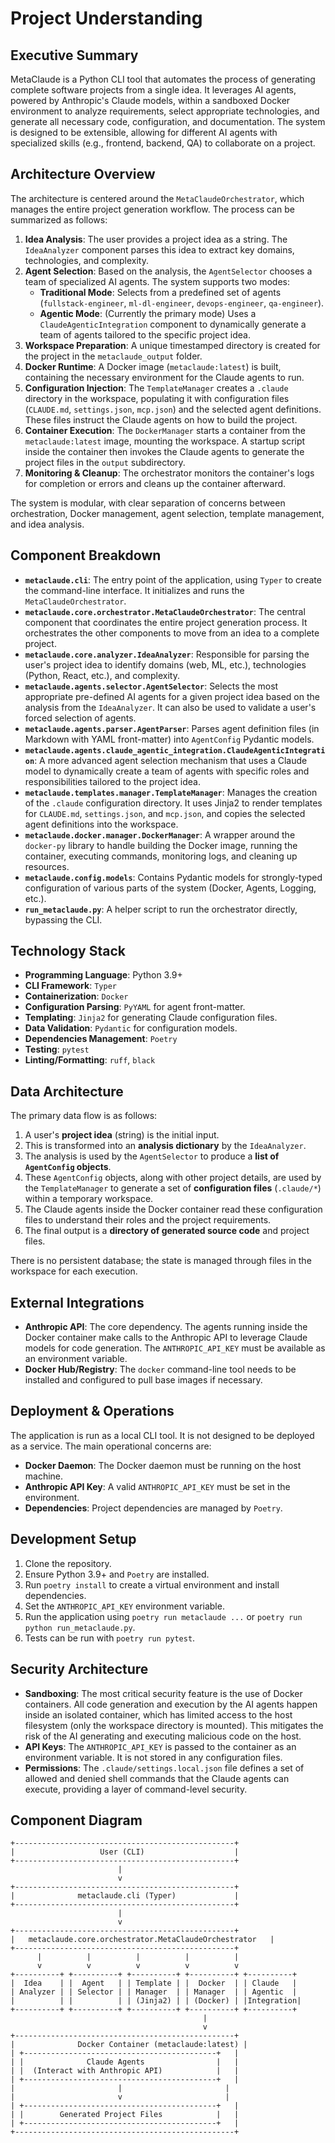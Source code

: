 # Project Understanding

## Executive Summary
MetaClaude is a Python CLI tool that automates the process of generating complete software projects from a single idea. It leverages AI agents, powered by Anthropic's Claude models, within a sandboxed Docker environment to analyze requirements, select appropriate technologies, and generate all necessary code, configuration, and documentation. The system is designed to be extensible, allowing for different AI agents with specialized skills (e.g., frontend, backend, QA) to collaborate on a project.

## Architecture Overview
The architecture is centered around the `MetaClaudeOrchestrator`, which manages the entire project generation workflow. The process can be summarized as follows:
1.  **Idea Analysis**: The user provides a project idea as a string. The `IdeaAnalyzer` component parses this idea to extract key domains, technologies, and complexity.
2.  **Agent Selection**: Based on the analysis, the `AgentSelector` chooses a team of specialized AI agents. The system supports two modes:
    *   **Traditional Mode**: Selects from a predefined set of agents (`fullstack-engineer`, `ml-dl-engineer`, `devops-engineer`, `qa-engineer`).
    *   **Agentic Mode**: (Currently the primary mode) Uses a `ClaudeAgenticIntegration` component to dynamically generate a team of agents tailored to the specific project idea.
3.  **Workspace Preparation**: A unique timestamped directory is created for the project in the `metaclaude_output` folder.
4.  **Docker Runtime**: A Docker image (`metaclaude:latest`) is built, containing the necessary environment for the Claude agents to run.
5.  **Configuration Injection**: The `TemplateManager` creates a `.claude` directory in the workspace, populating it with configuration files (`CLAUDE.md`, `settings.json`, `mcp.json`) and the selected agent definitions. These files instruct the Claude agents on how to build the project.
6.  **Container Execution**: The `DockerManager` starts a container from the `metaclaude:latest` image, mounting the workspace. A startup script inside the container then invokes the Claude agents to generate the project files in the `output` subdirectory.
7.  **Monitoring & Cleanup**: The orchestrator monitors the container's logs for completion or errors and cleans up the container afterward.

The system is modular, with clear separation of concerns between orchestration, Docker management, agent selection, template management, and idea analysis.

## Component Breakdown
-   **`metaclaude.cli`**: The entry point of the application, using `Typer` to create the command-line interface. It initializes and runs the `MetaClaudeOrchestrator`.
-   **`metaclaude.core.orchestrator.MetaClaudeOrchestrator`**: The central component that coordinates the entire project generation process. It orchestrates the other components to move from an idea to a complete project.
-   **`metaclaude.core.analyzer.IdeaAnalyzer`**: Responsible for parsing the user's project idea to identify domains (web, ML, etc.), technologies (Python, React, etc.), and complexity.
-   **`metaclaude.agents.selector.AgentSelector`**: Selects the most appropriate pre-defined AI agents for a given project idea based on the analysis from the `IdeaAnalyzer`. It can also be used to validate a user's forced selection of agents.
-   **`metaclaude.agents.parser.AgentParser`**: Parses agent definition files (in Markdown with YAML front-matter) into `AgentConfig` Pydantic models.
-   **`metaclaude.agents.claude_agentic_integration.ClaudeAgenticIntegration`**: A more advanced agent selection mechanism that uses a Claude model to dynamically create a team of agents with specific roles and responsibilities tailored to the project idea.
-   **`metaclaude.templates.manager.TemplateManager`**: Manages the creation of the `.claude` configuration directory. It uses Jinja2 to render templates for `CLAUDE.md`, `settings.json`, and `mcp.json`, and copies the selected agent definitions into the workspace.
-   **`metaclaude.docker.manager.DockerManager`**: A wrapper around the `docker-py` library to handle building the Docker image, running the container, executing commands, monitoring logs, and cleaning up resources.
-   **`metaclaude.config.models`**: Contains Pydantic models for strongly-typed configuration of various parts of the system (Docker, Agents, Logging, etc.).
-   **`run_metaclaude.py`**: A helper script to run the orchestrator directly, bypassing the CLI.

## Technology Stack
-   **Programming Language**: Python 3.9+
-   **CLI Framework**: `Typer`
-   **Containerization**: `Docker`
-   **Configuration Parsing**: `PyYAML` for agent front-matter.
-   **Templating**: `Jinja2` for generating Claude configuration files.
-   **Data Validation**: `Pydantic` for configuration models.
-   **Dependencies Management**: `Poetry`
-   **Testing**: `pytest`
-   **Linting/Formatting**: `ruff`, `black`

## Data Architecture
The primary data flow is as follows:
1.  A user's **project idea** (string) is the initial input.
2.  This is transformed into an **analysis dictionary** by the `IdeaAnalyzer`.
3.  The analysis is used by the `AgentSelector` to produce a **list of `AgentConfig` objects**.
4.  These `AgentConfig` objects, along with other project details, are used by the `TemplateManager` to generate a set of **configuration files** (`.claude/*`) within a temporary workspace.
5.  The Claude agents inside the Docker container read these configuration files to understand their roles and the project requirements.
6.  The final output is a **directory of generated source code** and project files.

There is no persistent database; the state is managed through files in the workspace for each execution.

## External Integrations
-   **Anthropic API**: The core dependency. The agents running inside the Docker container make calls to the Anthropic API to leverage Claude models for code generation. The `ANTHROPIC_API_KEY` must be available as an environment variable.
-   **Docker Hub/Registry**: The `docker` command-line tool needs to be installed and configured to pull base images if necessary.

## Deployment & Operations
The application is run as a local CLI tool. It is not designed to be deployed as a service. The main operational concerns are:
-   **Docker Daemon**: The Docker daemon must be running on the host machine.
-   **Anthropic API Key**: A valid `ANTHROPIC_API_KEY` must be set in the environment.
-   **Dependencies**: Project dependencies are managed by `Poetry`.

## Development Setup
1.  Clone the repository.
2.  Ensure Python 3.9+ and `Poetry` are installed.
3.  Run `poetry install` to create a virtual environment and install dependencies.
4.  Set the `ANTHROPIC_API_KEY` environment variable.
5.  Run the application using `poetry run metaclaude ...` or `poetry run python run_metaclaude.py`.
6.  Tests can be run with `poetry run pytest`.

## Security Architecture
-   **Sandboxing**: The most critical security feature is the use of Docker containers. All code generation and execution by the AI agents happen inside an isolated container, which has limited access to the host filesystem (only the workspace directory is mounted). This mitigates the risk of the AI generating and executing malicious code on the host.
-   **API Keys**: The `ANTHROPIC_API_KEY` is passed to the container as an environment variable. It is not stored in any configuration files.
-   **Permissions**: The `.claude/settings.local.json` file defines a set of allowed and denied shell commands that the Claude agents can execute, providing a layer of command-level security.

## Component Diagram
```
+-------------------------------------------------+
|                   User (CLI)                    |
+-------------------------------------------------+
                        |
                        v
+-------------------------------------------------+
|              metaclaude.cli (Typer)             |
+-------------------------------------------------+
                        |
                        v
+-------------------------------------------------+
|   metaclaude.core.orchestrator.MetaClaudeOrchestrator   |
+-------------------------------------------------+
      |          |          |          |          |
      v          v          v          v          v
+----------+ +----------+ +----------+ +----------+ +----------+
|  Idea    | |  Agent   | | Template | |  Docker  | | Claude   |
| Analyzer | | Selector | | Manager  | | Manager  | | Agentic  |
|          | |          | | (Jinja2) | | (Docker) | |Integration|
+----------+ +----------+ +----------+ +----------+ +----------+
                                           |
                                           v
+-------------------------------------------------+
|              Docker Container (metaclaude:latest) |
| +-------------------------------------------+   |
| |              Claude Agents                |   |
| |  (Interact with Anthropic API)            |   |
| +-------------------------------------------+   |
|                       |                       |
|                       v                       |
| +-------------------------------------------+   |
| |        Generated Project Files            |   |
| +-------------------------------------------+   |
+-------------------------------------------------+
```